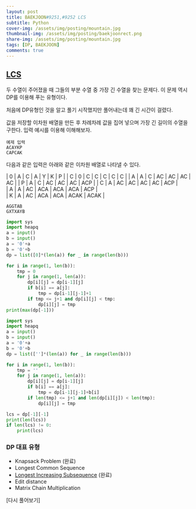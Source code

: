 ```yaml
---
layout: post
title: BAEKJOON#9251,#9252 LCS
subtitle: Python
cover-img: /assets/img/posting/mountain.jpg
thumbnail-img: /assets/img/posting/baekjoonrect.png
share-img: /assets/img/posting/mountain.jpg
tags: [DP, BAEKJOON]
comments: true
---
```


## [LCS](https://www.acmicpc.net/problem/9251)

두 수열이 주어졌을 때 그들의 부분 수열 중 가장 긴 수열을 찾는 문제다.
이 문제 역시 DP를 이용해 푸는 유형이다.

처음에 DP유형인 것을 알고 풀기 시작했지만 풀어내는데 꽤 긴 시간이 걸렸다.

값을 저장할 이차원 배열을 만든 후 차례차례 값을 집어 넣으며 가장 긴 길이의 수열을 구한다.
입력 예시를 이용해 이해해보자.

```
예제 입력
ACAYKP
CAPCAK
```

다음과 같은 입력은 아래와 같은 이차원 배열로 나타낼 수 있다.

| 0 | A | C | A | Y | K | P |
| C | 0 | C | C | C | C | C |
| A | A | C | AC | AC | AC | AC |
| P | A | C | AC | AC | AC | ACP |
| C | A | AC | AC | AC | AC | ACP |  
| A | A | AC | ACA | ACA | ACA | ACP |  
| K | A | AC | ACA | ACA | ACAK | ACAK |

```
AGGTAB
GXTXAYB
```

```python
import sys
import heapq
a = input()
b = input()
a = '0'+a
b = '0'+b
dp = list([0]*(len(a)) for _ in range(len(b)))

for i in range(1, len(b)):
    tmp = 0
    for j in range(1, len(a)):
        dp[i][j] = dp[i-1][j]
        if b[i] == a[j]:
            tmp = dp[i-1][j-1]+1
        if tmp <= j+1 and dp[i][j] < tmp:
            dp[i][j] = tmp
print(max(dp[-1]))
```

```python
import sys
import heapq
a = input()
b = input()
a = '0'+a
b = '0'+b
dp = list(['']*(len(a)) for _ in range(len(b)))

for i in range(1, len(b)):
    tmp = ''
    for j in range(1, len(a)):
        dp[i][j] = dp[i-1][j]
        if b[i] == a[j]:
            tmp = dp[i-1][j-1]+b[i]
        if len(tmp) <= j+1 and len(dp[i][j]) < len(tmp):
            dp[i][j] = tmp

lcs = dp[-1][-1]
print(len(lcs))
if len(lcs) != 0:
    print(lcs)
```

### DP 대표 유형

- Knapsack Problem (완료)
- Longest Common Sequence
- [Longest Increasing Subsequence](https://youseop.github.io/2020-09-29-BAEKJOON-DP.1-LIS/) (완료)
- Edit distance
- Matrix Chain Multiplication

[다시 풀어보기]
<br>
<br>
